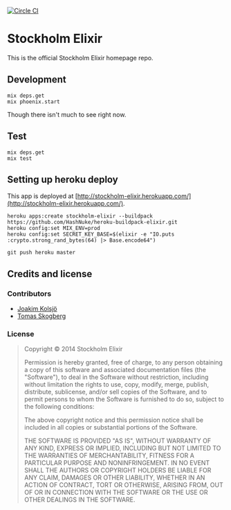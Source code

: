 [![Circle CI](https://circleci.com/gh/stockholm-elixir/stockholm-elixir.png?style=badge)](https://circleci.com/gh/stockholm-elixir/stockholm-elixir)

# Stockholm Elixir

This is the official Stockholm Elixir homepage repo.

## Development

    mix deps.get
    mix phoenix.start

Though there isn't much to see right now.

## Test

    mix deps.get
    mix test

## Setting up heroku deploy

This app is deployed at [http://stockholm-elixir.herokuapp.com/](http://stockholm-elixir.herokuapp.com/).

    heroku apps:create stockholm-elixir --buildpack https://github.com/HashNuke/heroku-buildpack-elixir.git
    heroku config:set MIX_ENV=prod
    heroku config:set SECRET_KEY_BASE=$(elixir -e "IO.puts :crypto.strong_rand_bytes(64) |> Base.encode64")

    git push heroku master

## Credits and license

### Contributors

* [Joakim Kolsjö](https://github.com/joakimk)
* [Tomas Skogberg](https://github.com/tskogberg)

### License

>  Copyright © 2014 Stockholm Elixir
>
>  Permission is hereby granted, free of charge, to any person obtaining a copy
>  of this software and associated documentation files (the "Software"), to deal
>  in the Software without restriction, including without limitation the rights
>  to use, copy, modify, merge, publish, distribute, sublicense, and/or sell
>  copies of the Software, and to permit persons to whom the Software is
>  furnished to do so, subject to the following conditions:
>
>  The above copyright notice and this permission notice shall be included in
>  all copies or substantial portions of the Software.
>
>  THE SOFTWARE IS PROVIDED "AS IS", WITHOUT WARRANTY OF ANY KIND, EXPRESS OR
>  IMPLIED, INCLUDING BUT NOT LIMITED TO THE WARRANTIES OF MERCHANTABILITY,
>  FITNESS FOR A PARTICULAR PURPOSE AND NONINFRINGEMENT. IN NO EVENT SHALL THE
>  AUTHORS OR COPYRIGHT HOLDERS BE LIABLE FOR ANY CLAIM, DAMAGES OR OTHER
>  LIABILITY, WHETHER IN AN ACTION OF CONTRACT, TORT OR OTHERWISE, ARISING FROM,
>  OUT OF OR IN CONNECTION WITH THE SOFTWARE OR THE USE OR OTHER DEALINGS IN
>  THE SOFTWARE.
